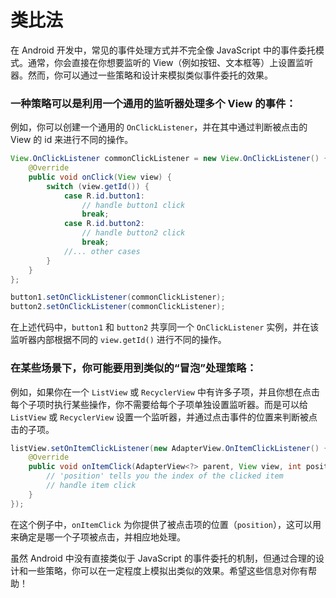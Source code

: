 # 类比法

在 Android 开发中，常见的事件处理方式并不完全像 JavaScript 中的事件委托模式。通常，你会直接在你想要监听的 View（例如按钮、文本框等）上设置监听器。然而，你可以通过一些策略和设计来模拟类似事件委托的效果。

### 一种策略可以是利用一个通用的监听器处理多个 View 的事件：

例如，你可以创建一个通用的 `OnClickListener`，并在其中通过判断被点击的 View 的 id 来进行不同的操作。

```java
View.OnClickListener commonClickListener = new View.OnClickListener() {
    @Override
    public void onClick(View view) {
        switch (view.getId()) {
            case R.id.button1:
                // handle button1 click
                break;
            case R.id.button2:
                // handle button2 click
                break;
            //... other cases
        }
    }
};

button1.setOnClickListener(commonClickListener);
button2.setOnClickListener(commonClickListener);
```

在上述代码中，`button1` 和 `button2` 共享同一个 `OnClickListener` 实例，并在该监听器内部根据不同的 `view.getId()` 进行不同的操作。

### 在某些场景下，你可能要用到类似的“冒泡”处理策略：

例如，如果你在一个 `ListView` 或 `RecyclerView` 中有许多子项，并且你想在点击每个子项时执行某些操作，你不需要给每个子项单独设置监听器。而是可以给 `ListView` 或 `RecyclerView` 设置一个监听器，并通过点击事件的位置来判断被点击的子项。

```java
listView.setOnItemClickListener(new AdapterView.OnItemClickListener() {
    @Override
    public void onItemClick(AdapterView<?> parent, View view, int position, long id) {
        // 'position' tells you the index of the clicked item
        // handle item click
    }
});
```

在这个例子中，`onItemClick` 为你提供了被点击项的位置（`position`），这可以用来确定是哪一个子项被点击，并相应地处理。

虽然 Android 中没有直接类似于 JavaScript 的事件委托的机制，但通过合理的设计和一些策略，你可以在一定程度上模拟出类似的效果。希望这些信息对你有帮助！